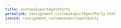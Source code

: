```yaml
---
title: customsExportAgentParty
permalink: Consignment.customsExportAgentParty.html
jsonid: consignment_customsexportagentparty
---
```

